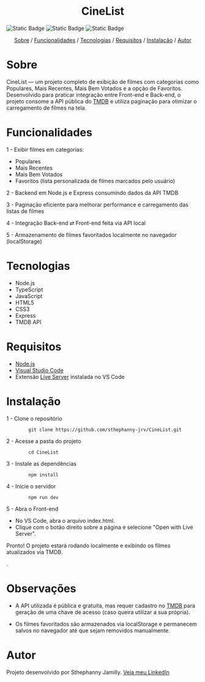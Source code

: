 <h1 align="center">CineList</h1>

<p><img alt="Static Badge" src="https://img.shields.io/badge/license%20-%20ISC%20-%20green"> <img alt="Static Badge" src="https://img.shields.io/badge/version-1.0.0-blue"> <img alt="Static Badge" src="https://img.shields.io/badge/release%20date-april-turquoise"></p>

<p align="center">
    <a href="#sobre">Sobre</a> /
    <a href="#funcionalidades">Funcionalidades</a> /
    <a href="#tecnologias">Tecnologias</a> /
    <a href="#requisitos">Requisitos</a> /
    <a href="#instalação">Instalação</a> /
    <a href="#autor">Autor</a>
</p>

# Sobre

CineList — um projeto completo de exibição de filmes com categorias como Populares, Mais Recentes, Mais Bem Votados e a opção de Favoritos. Desenvolvido para praticar integração entre Front-end e Back-end, o projeto consome a API pública do [TMDB](https://www.themoviedb.org/) e utiliza paginação para otimizar o carregamento de filmes na tela.


# Funcionalidades

1 - Exibir filmes em categorias:
- Populares
- Mais Recentes
- Mais Bem Votados
- Favoritos (lista personalizada de filmes marcados pelo usuário)

2 - Backend em Node.js e Express consumindo dados da API TMDB

3 - Paginação eficiente para melhorar performance e carregamento das listas de filmes

4 - Integração Back-end ⇄ Front-end feita via API local

5 - Armazenamento de filmes favoritados localmente no navegador (localStorage)


# Tecnologias
- Node.js
- TypeScript
- JavaScript
- HTML5
- CSS3
- Express
- TMDB API

# Requisitos
- [Node.js](https://nodejs.org/pt)
- [Visual Studio Code](https://code.visualstudio.com/)
- Extensão [Live Server](https://marketplace.visualstudio.com/items?itemName=ritwickdey.LiveServer) instalada no VS Code

# Instalação

1 - Clone o repositório

            git clone https://github.com/sthephanny-jrv/CineList.git

2 - Acesse a pasta do projeto

            cd CineList

3 - Instale as dependências

            npm install

4 - Inicie o servidor

            npm run dev

5 - Abra o Front-end
- No VS Code, abra o arquivo index.html.
- Clique com o botão direito sobre a página e selecione "Open with Live Server".

Pronto! O projeto estará rodando localmente e exibindo os filmes atualizados via TMDB.

.

# Observações

- A API utilizada é pública e gratuita, mas requer cadastro no [TMDB](https://www.themoviedb.org/) para geração de uma chave de acesso (caso queira utilizar a sua própria).

- Os filmes favoritados são armazenados via localStorage e permanecem salvos no navegador até que sejam removidos manualmente.

# Autor

Projeto desenvolvido por Sthephanny Jamilly. [Veja meu LinkedIn](https://www.linkedin.com/in/sthephanny-jamilly)